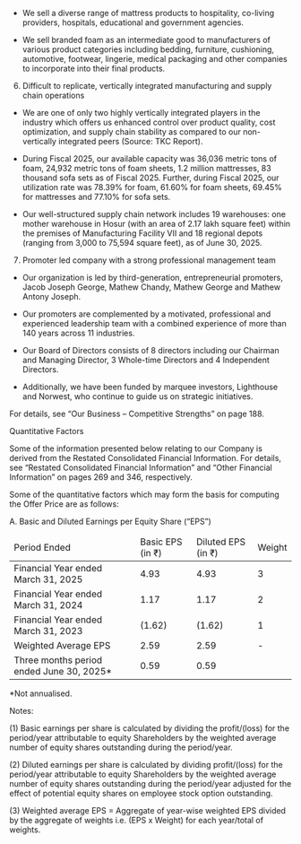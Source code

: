 * We sell a diverse range of mattress products to hospitality, co-living providers, hospitals, educational and government agencies.

* We sell branded foam as an intermediate good to manufacturers of various product categories including bedding, furniture, cushioning, automotive, footwear, lingerie, medical packaging and other companies to incorporate into their final products.

6. Difficult to replicate, vertically integrated manufacturing and supply chain operations

* We are one of only two highly vertically integrated players in the industry which offers us enhanced control over product quality, cost optimization, and supply chain stability as compared to our non-vertically integrated peers (Source: TKC Report).

* During Fiscal 2025, our available capacity was 36,036 metric tons of foam, 24,932 metric tons of foam sheets, 1.2 million mattresses, 83 thousand sofa sets as of Fiscal 2025. Further, during Fiscal 2025, our utilization rate was 78.39% for foam, 61.60% for foam sheets, 69.45% for mattresses and 77.10% for sofa sets.

* Our well-structured supply chain network includes 19 warehouses: one mother warehouse in Hosur (with an area of 2.17 lakh square feet) within the premises of Manufacturing Facility VII and 18 regional depots (ranging from 3,000 to 75,594 square feet), as of June 30, 2025.

7. Promoter led company with a strong professional management team

* Our organization is led by third-generation, entrepreneurial promoters, Jacob Joseph George, Mathew Chandy, Mathew George and Mathew Antony Joseph.

* Our promoters are complemented by a motivated, professional and experienced leadership team with a combined experience of more than 140 years across 11 industries.

* Our Board of Directors consists of 8 directors including our Chairman and Managing Director, 3 Whole-time Directors and 4 Independent Directors.

* Additionally, we have been funded by marquee investors, Lighthouse and Norwest, who continue to guide us on strategic initiatives.

For details, see “Our Business – Competitive Strengths” on page 188.

Quantitative Factors

Some of the information presented below relating to our Company is derived from the Restated Consolidated Financial Information. For details, see “Restated Consolidated Financial Information” and “Other Financial Information” on pages 269 and 346, respectively.

Some of the quantitative factors which may form the basis for computing the Offer Price are as follows:

A. Basic and Diluted Earnings per Equity Share (“EPS”)

<table><thead><tr><td>Period Ended</td><td>Basic EPS (in ₹)</td><td>Diluted EPS (in ₹)</td><td>Weight</td></tr></thead><tbody><tr><td>Financial Year ended March 31, 2025</td><td>4.93</td><td>4.93</td><td>3</td></tr><tr><td>Financial Year ended March 31, 2024</td><td>1.17</td><td>1.17</td><td>2</td></tr><tr><td>Financial Year ended March 31, 2023</td><td>(1.62)</td><td>(1.62)</td><td>1</td></tr><tr><td>Weighted Average EPS</td><td>2.59</td><td>2.59</td><td>-</td></tr><tr><td>Three months period ended June 30, 2025*</td><td>0.59</td><td>0.59</td><td></td></tr></tbody></table>

*Not annualised.

Notes:

(1) Basic earnings per share is calculated by dividing the profit/(loss) for the period/year attributable to equity Shareholders by the weighted average number of equity shares outstanding during the period/year.

(2) Diluted earnings per share is calculated by dividing profit/(loss) for the period/year attributable to equity Shareholders by the weighted average number of equity shares outstanding during the period/year adjusted for the effect of potential equity shares on employee stock option outstanding.

(3) Weighted average EPS = Aggregate of year-wise weighted EPS divided by the aggregate of weights i.e. (EPS x Weight) for each year/total of weights.